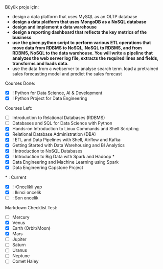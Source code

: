 Büyük proje için:
- design a data platform that uses MySQL as an OLTP database
- **design a data platform that uses MongoDB as a NoSQL database**
- **design and implement a data warehouse**
- **design a reporting dashboard that reflects the key metrics of the business**
- **use the given python script to perform various ETL operations that move data from RDBMS to NoSQL, NoSQL to RDBMS, and from RDBMS, NoSQL to the data warehouse. You will write a pipeline that analyzes the web server log file, extracts the required lines and fields, transforms and loads data.**
- use the data from a webserver to analyse search term. load a pretrained sales forecasting model and predict the sales forecast


Courses Done:

- [X] ! Python for Data Science, AI & Development
- [X] ! Python Project for Data Engineering

Courses Left:

- [ ] Introduction to Relational Databases (RDBMS)
- [ ] Databases and SQL for Data Science with Python
- [X] Hands-on Introduction to Linux Commands and Shell Scripting
- [X] Relational Database Administration (DBA)
- [X] ! ETL and Data Pipelines with Shell, Airflow and Kafka
- [X] Getting Started with Data Warehousing and BI Analytics
- [X] ! Introduction to NoSQL Databases
- [X] ! Introduction to Big Data with Spark and Hadoop \*
- [X] Data Engineering and Machine Learning using Spark
- [X] Data Engineering Capstone Project

\* : Current
- [X] ! :Oncelikli yap
- [X] : Ikinci oncelik
- [ ] : Son oncelik

Markdown Checklist Test:

- [ ] Mercury
- [x] Venus
- [x] Earth (Orbit/Moon)
- [x] Mars
- [ ] Jupiter
- [ ] Saturn
- [ ] Uranus
- [ ] Neptune
- [ ] Comet Haley